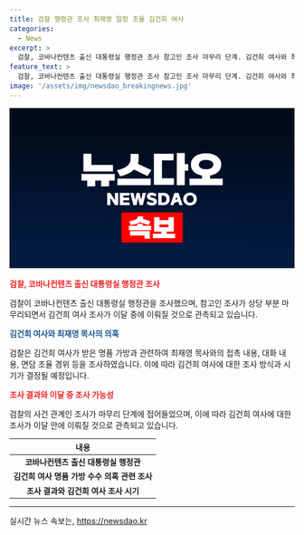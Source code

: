```yaml
---
title: 검찰 행정관 조사 최재영 일정 조율 김건희 여사
categories:
  - News
excerpt: >
  검찰, 코바나컨텐츠 출신 대통령실 행정관 조사 참고인 조사 마무리 단계. 김건희 여사와 최재영 목사 관련 조사 가속화. 윤석열 대통령 취임 이후 대통령실에 합류한 행정관 유모씨 조사. 최 목사가 김 여사에게 명품 가방 전달한 사건 조사 진행. 김창준 전 미국 연방하원 의원 관련 청탁 내용 확인 후 김 여사 조사 시기 결정 예고.
feature_text: >
  검찰, 코바나컨텐츠 출신 대통령실 행정관 조사 참고인 조사 마무리 단계. 김건희 여사와 최재영 목사 관련 조사 가속화. 윤석열 대통령 취임 이후 대통령실에 합류한 행정관 유모씨 조사. 최 목사가 김 여사에게 명품 가방 전달한 사건 조사 진행. 김창준 전 미국 연방하원 의원 관련 청탁 내용 확인 후 김 여사 조사 시기 결정 예고.
image: '/assets/img/newsdao_breakingnews.jpg'
---
```


<p><img src="/assets/img/newsdao_breakingnews.jpg" alt="flaretime 속보" /></p>

<p><b><span style="color: #ee2323;">검찰, 코바나컨텐츠 출신 대통령실 행정관 조사</span></b></p>

<p data-ke-size="size16">검찰이 코바나컨텐츠 출신 대통령실 행정관을 조사했으며, 참고인 조사가 상당 부분 마무리되면서 김건희 여사 조사가 이달 중에 이뤄질 것으로 관측되고 있습니다.</p>

<p><b><span style="color: #1a5490;">김건희 여사와 최재영 목사의 의혹</span></b></p>

<p data-ke-size="size16">검찰은 김건희 여사가 받은 명품 가방과 관련하여 최재영 목사와의 접촉 내용, 대화 내용, 면담 조율 경위 등을 조사하였습니다. 이에 따라 김건희 여사에 대한 조사 방식과 시기가 결정될 예정입니다.</p>

<p><b><span style="color: #ee2323;">조사 결과와 이달 중 조사 가능성</span></b></p>

<p data-ke-size="size16">검찰의 사건 관계인 조사가 마무리 단계에 접어들었으며, 이에 따라 김건희 여사에 대한 조사가 이달 안에 이뤄질 것으로 관측되고 있습니다.</p>

<table>
<thead>
<tr>
<th style="text-align: center; height: 17px;"><b>내용</b></th>
</tr>
</thead>
<tbody>
<tr>
<td style="text-align: center; height: 17px;"><b>코바나컨텐츠 출신 대통령실 행정관</b></td>
</tr>
<tr>
<td style="text-align: center; height: 17px;"><b>김건희 여사 명품 가방 수수 의혹 관련 조사</b></td>
</tr>
<tr>
<td style="text-align: center; height: 17px;"><b>조사 결과와 김건희 여사 조사 시기</b></td>
</tr>
</tbody>
</table>

<hr>
실시간 뉴스 속보는, <a href="https://newsdao.kr" rel="dofollow">https://newsdao.kr</a>


